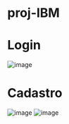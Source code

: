 # proj-IBM

<h1>Login</h1>

![image](https://user-images.githubusercontent.com/99426704/202479927-9031ca56-eba6-4c66-ab45-abe3cf6947b3.png)

<h1>Cadastro</h1>

![image](https://user-images.githubusercontent.com/99426704/202480414-456d037e-bff0-443f-ad61-29fe94418c61.png)
![image](https://user-images.githubusercontent.com/99426704/202480465-acf5c71f-a1d5-4fcf-98e5-e0393fdd5f0f.png)

